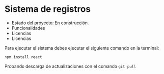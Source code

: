 <h1> Sistema de registros</h1>

- Estado del proyecto: En construcción.
- Funcionalidades
- Licencias
- Licencias


Para ejecutar el sistema debes ejecutar el siguiente comando en la terminal:

```npm install react```

Probando descarga de actualizaciones con el comando ```git pull```

